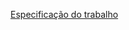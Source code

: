 [Especificação do trabalho](https://gitlab.com/ds143-alexkutzke/material/-/blob/main/trabalho_2021_02.md)
